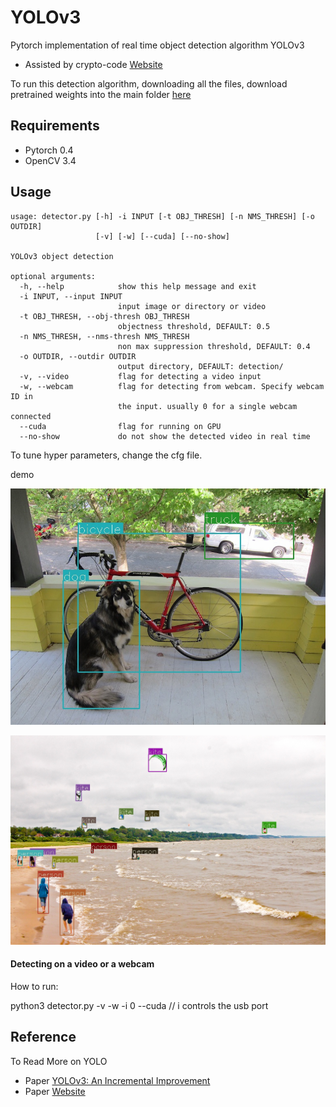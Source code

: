 # YOLOv3
Pytorch implementation of real time object detection algorithm YOLOv3
- Assisted by crypto-code [Website](https://github.com/crypto-code/YOLO/tree/master)

To run this detection algorithm, downloading all the files, download pretrained weights into the main folder
[here](https://pjreddie.com/media/files/yolov3.weights)

## Requirements

- Pytorch 0.4
- OpenCV 3.4

## Usage
 
```
usage: detector.py [-h] -i INPUT [-t OBJ_THRESH] [-n NMS_THRESH] [-o OUTDIR]
                   [-v] [-w] [--cuda] [--no-show]

YOLOv3 object detection

optional arguments:
  -h, --help            show this help message and exit
  -i INPUT, --input INPUT
                        input image or directory or video
  -t OBJ_THRESH, --obj-thresh OBJ_THRESH
                        objectness threshold, DEFAULT: 0.5
  -n NMS_THRESH, --nms-thresh NMS_THRESH
                        non max suppression threshold, DEFAULT: 0.4
  -o OUTDIR, --outdir OUTDIR
                        output directory, DEFAULT: detection/
  -v, --video           flag for detecting a video input
  -w, --webcam          flag for detecting from webcam. Specify webcam ID in
                        the input. usually 0 for a single webcam connected
  --cuda                flag for running on GPU
  --no-show             do not show the detected video in real time
```

To tune hyper parameters, change the cfg file.


demo

![demo](demo/det_dog.jpg)

![demo](demo/det_kite.jpg)

#### Detecting on a video or a webcam


How to run:

python3 detector.py -v -w -i 0 --cuda
// i controls the usb port


## Reference
To Read More on YOLO
- Paper [YOLOv3: An Incremental Improvement](https://pjreddie.com/media/files/papers/YOLOv3.pdf)
- Paper [Website](https://pjreddie.com/darknet/yolo/)

